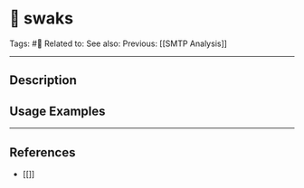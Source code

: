 # 💢 swaks
Tags: #💢
Related to: 
See also: 
Previous: [[SMTP Analysis]]

---
## Description


## Usage Examples


---
## References
- [[]]